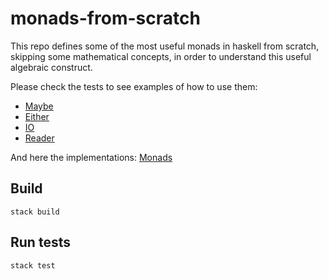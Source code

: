 # monads-from-scratch

This repo defines some of the most useful monads in haskell from scratch, skipping some mathematical concepts, in order 
to understand this useful algebraic construct.

Please check the tests to see examples of how to use them:

- [Maybe](test/Monad/MaybeSpec.hs)
- [Either](test/Monad/EitherSpec.hs)
- [IO](test/Monad/IOSpec.hs)
- [Reader](test/Monad/ReaderSpec.hs) 

And here the implementations: [Monads](src/Monad)

## Build
```shell
stack build
```

## Run tests
```shell
stack test
```
